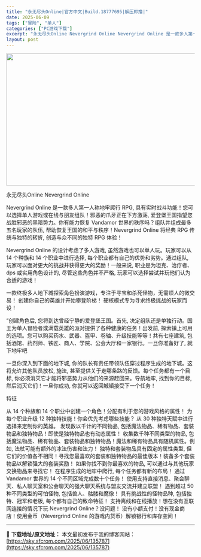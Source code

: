 ```yaml
---
title: "永无尽头Online|官方中文|Build.18777695|解压即撸|"
date: 2025-06-09
tags: ["冒险", "单人"]
categories: ["PC游戏下载"]
excerpt: "永无尽头Online Nevergrind Online Nevergrind Online 是一款多人第一人称地牢爬行 RPG, 具有实时战斗功能！您可以选择单人游戏或在线与朋友组队！邪恶的爪牙正在下方激荡, 爱登堡王国指望您战胜邪恶的黑暗势力。你有能力恢复 Vandamor 世界的秩序吗？组队并&hellip;"
layout: post
---
```


<img class="aligncenter size-full wp-image-135788" src="https://sky.sfcrom.com/wp-content/uploads/2025/06/2025060910350575.webp" alt="" width="616" height="353" />

永无尽头Online Nevergrind Online

Nevergrind Online 是一款多人第一人称地牢爬行 RPG, 具有实时战斗功能！您可以选择单人游戏或在线与朋友组队！邪恶的爪牙正在下方激荡, 爱登堡王国指望您战胜邪恶的黑暗势力。你有能力恢复 Vandamor 世界的秩序吗？组队并组成最多五名玩家的队伍, 帮助恢复王国的和平与秩序！Nevergrind Online 将经典 RPG 传统与独特的转折, 创造与众不同的独特 RPG 体验！

Nevergrind Online 的设计考虑了多人游戏, 虽然游戏也可以单人玩。玩家可以从 14 个种族和 14 个职业中进行选择, 每个职业都有自己的优势和劣势。通过组队, 玩家可以面对更大的挑战并获得更大的奖励！一般来说, 职业是为坦克、治疗者、dps 或实用角色设计的, 尽管这些角色并不严格, 玩家可以选择尝试并玩他们认为合适的游戏！

一款终极多人地下城探索角色扮演游戏，专注于寻宝和杀死怪物，无需烦人的微交易！ 创建你自己的英雄并开始攀登阶梯！ 硬核模式专为寻求终极挑战的玩家而设！

“创建角色后, 您将到达曾经宁静的爱登堡王国。首先, 决定组队还是单独行动。国王为单人冒险者或满载英雄的派对提供了各种健康的任务！出发前, 探索镇上可用的选项。您可以购买药水、武器、盔甲、卷轴、升级技能等等！共有七座建筑, 包括酒馆、药剂师、铁匠、商人、学院、公会大厅和一家银行。一旦你准备好了, 就下地牢吧

一旦你深入到下面的地下城, 你的队长有责任带领队伍穿过程序生成的地下城。这将允许其他队员放松, 施法, 甚至提供关于走哪条路的反馈。每个任务都有一个目标, 你必须消灭它才能将邪恶势力从他们的来源赶回来。导航地牢, 找到你的目标, 然后消灭它们！一旦你成功, 你就可以返回城镇接受下一个任务！

特征

从 14 个种族和 14 个职业中创建一个角色！分配有利于您的游戏风格的属性！
为每个职业升级 12 种独特技能！你会优先考虑哪些技能？
从 30 种独特天赋中进行选择来定制你的英雄。
发现数以千计的不同物品, 包括魔法物品、稀有物品、套装物品和独特物品！即使是独特物品也有动态属性！
收集数千种不同类型的物品, 包括魔法物品、稀有物品、套装物品和独特物品！魔法和稀有物品具有随机属性。例如, 法杖可能有额外的冰法伤害和法力！
独特和套装物品具有固定的属性类型, 但它们的价值各不相同！寻找您最喜欢的套装和独特物品的最佳版本！装备多个套装物品以解锁强大的套装奖励！
如果你找不到你最喜欢的物品, 可以通过与其他玩家交换物品来寻找它！
在程序生成的地牢中爬行, 每个任务都有新的布局！
通过 Vandamor 世界的 14 个不同区域完成数十个任务！
使用支持直接消息、聚会聊天、私人聊天室和公会聊天的强大聊天系统与盟友交流并建立联盟！
遇到超过 50 种不同类型的可怕怪物, 包括兽人、骷髅和魔像！
具有挑战性的怪物品种, 包括独特、冠军和老板, 每个都有自己的致命特征！
支持离线和在线播放！想在没有互联网连接的情况下玩 Nevergrind Online？没问题！
没有小额支付！没有现金商店！使用金币（Nevergrind Online 的游戏内货币）解锁银行和库存空间！

---
📖 **下载地址/原文地址：** 本文最初发布于我的博客网站：[https://sky.sfcrom.com/2025/06/135787](https://sky.sfcrom.com/2025/06/135787)
